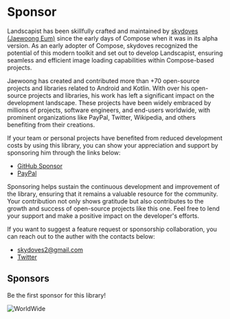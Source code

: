 # Sponsor

Landscapist has been skillfully crafted and maintained by [skydoves (Jaewoong Eum)](https://github.com/skydoves) since the early days of Compose when it was in its alpha version. As an early adopter of Compose, skydoves recognized the potential of this modern toolkit and set out to develop Landscapist, ensuring seamless and efficient image loading capabilities within Compose-based projects.

Jaewoong has created and contributed more than +70 open-source projects and libraries related to Android and Kotlin. With over his open-source projects and libraries, his work has left a significant impact on the development landscape. These projects have been widely embraced by millions of projects, software engineers, and end-users worldwide, with prominent organizations like PayPal, Twitter, Wikipedia, and others benefiting from their creations.

If your team or personal projects have benefited from reduced development costs by using this library, you can show your appreciation and support by sponsoring him through the links below:

- [GitHub Sponsor](https://github.com/sponsors/skydoves)
- [PayPal](https://www.paypal.com/paypalme/skydoves)

Sponsoring helps sustain the continuous development and improvement of the library, ensuring that it remains a valuable resource for the community. Your contribution not only shows gratitude but also contributes to the growth and success of open-source projects like this one. Feel free to lend your support and make a positive impact on the developer's efforts.

If you want to suggest a feature request or sponsorship collaboration, you can reach out to the auther with the contacts below:

- skydoves2@gmail.com
- [Twitter](https://twitter.com/github_skydoves)

## Sponsors

Be the first sponsor for this library!

![WorldWide](https://user-images.githubusercontent.com/24237865/181870785-fe31da7e-f362-46a7-be6c-e1609bab7a49.png)